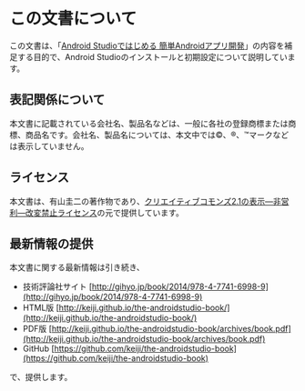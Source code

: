 
# この文書について

この文書は、「[Android Studioではじめる 簡単Androidアプリ開発]」の内容を補足する目的で、Android Studioのインストールと初期設定について説明しています。

[Android Studioではじめる 簡単Androidアプリ開発]: [http://gihyo.jp/book/2014/978-4-7741-6998-9](http://gihyo.jp/book/2014/978-4-7741-6998-9)

## 表記関係について

本文書に記載されている会社名、製品名などは、一般に各社の登録商標または商標、商品名です。会社名、製品名については、本文中では©、®、™マークなどは表示していません。


## ライセンス

本文書は、有山圭二の著作物であり、[クリエイティブコモンズ2.1の表示—非営利—改変禁止ライセンス]の元で提供しています。

[クリエイティブコモンズ2.1の表示—非営利—改変禁止ライセンス]: [http://creativecommons.org/licenses/by-nc-nd/2.1/jp/](http://creativecommons.org/licenses/by-nc-nd/2.1/jp/)

## 最新情報の提供

本文書に関する最新情報は引き続き、


* 技術評論社サイト [http://gihyo.jp/book/2014/978-4-7741-6998-9](http://gihyo.jp/book/2014/978-4-7741-6998-9)
* HTML版 [http://keiji.github.io/the-androidstudio-book/](http://keiji.github.io/the-androidstudio-book/)
* PDF版 [http://keiji.github.io/the-androidstudio-book/archives/book.pdf](http://keiji.github.io/the-androidstudio-book/archives/book.pdf)
* GitHub [https://github.com/keiji/the-androidstudio-book](https://github.com/keiji/the-androidstudio-book)

で、提供します。
